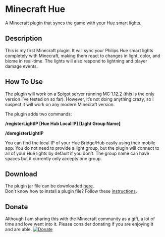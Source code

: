 # Minecraft Hue
A Minecraft plugin that syncs the game with your Hue smart lights.


## Description
This is my first Minecraft plugin. It will sync your Philips Hue smart lights completely with Minecraft, making them react to changes in light, color, and biome in real-time. The lights will also respond to lightning and player damage events. 

## How To Use
The plugin will work on a Spigot server running MC 1.12.2 (this is the only version I’ve tested on so far). However, it’s not doing anything crazy, so I suspect it will work on any modern Minecraft version.

The plugin adds two commands:

**/registerLightIP [Hue Hub Local IP] [Light Group Name]**

**/deregisterLightIP**

You can find the local IP of your Hue Bridge/Hub easily using their mobile app. You do not need to provide a light group, but the plugin will connect to all of your Hue lights by default if you don’t. The group name can have spaces but it currently only accepts one group.

## Download
The plugin jar file can be downloaded [here](http://www.mediafire.com/file/i4ecggqyk27u2m6/minecraft-hue-1.0.0.jar/file).  
Don't know how to install a plugin file? Follow these [instructions](https://bukkit.gamepedia.com/Installing_Plugins).

## Donate
Although I am sharing this with the Minecraft community as a gift, a lot of time and love went into it. Please consider donating if you are enjoying it and are able. [![Donate](https://img.shields.io/badge/Donate-PayPal-green.svg)](https://www.paypal.me/derangedmango/5)
